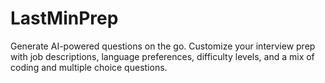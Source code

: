# LastMinPrep

Generate AI-powered questions on the go. Customize your interview prep with job descriptions, language preferences, difficulty levels, and a mix of coding and multiple choice questions.